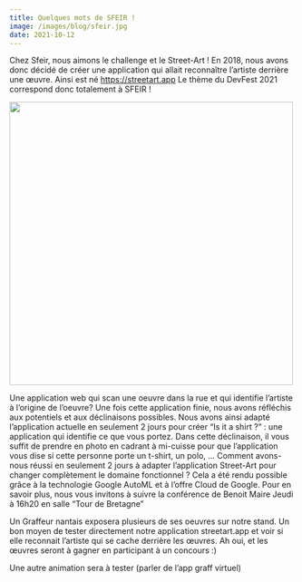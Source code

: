 ```yaml
---
title: Quelques mots de SFEIR !
image: /images/blog/sfeir.jpg
date: 2021-10-12
---
```

Chez Sfeir, nous aimons le challenge et le Street-Art ! 
En 2018, nous avons donc décidé de créer une application qui allait reconnaître l’artiste derrière une œuvre. Ainsi est né https://streetart.app 
Le thème du DevFest 2021 correspond donc totalement à SFEIR ! 

<img src="https://bit.ly/3ozUzL3" style="height:500px;"/>

Une application web qui scan une oeuvre dans la rue et qui identifie l’artiste à l’origine de l’oeuvre?
Une fois cette application finie, nous avons réfléchis aux potentiels et aux déclinaisons possibles. Nous avons ainsi adapté l’application actuelle en seulement 2 jours pour créer “Is it a shirt ?” : une application qui identifie ce que vous portez. Dans cette déclinaison, il vous suffit de prendre en photo en cadrant à mi-cuisse pour que l’application vous dise si cette personne porte un t-shirt, un polo, … Comment avons-nous réussi en seulement 2 jours à adapter l’application Street-Art pour changer complètement le domaine fonctionnel ? Cela a été rendu possible grâce à la technologie Google AutoML et à l’offre Cloud de Google. Pour en savoir plus, nous vous invitons à suivre la conférence de Benoit Maire Jeudi à 16h20 en salle “Tour de Bretagne”

Un Graffeur nantais exposera plusieurs de ses oeuvres sur notre stand. Un bon moyen de tester directement notre application streetart.app et voir si elle reconnait l’artiste qui se cache derrière les œuvres. 
Ah oui, et les œuvres seront à gagner en participant à un concours :) 

Une autre animation sera à tester (parler de l’app graff virtuel)

